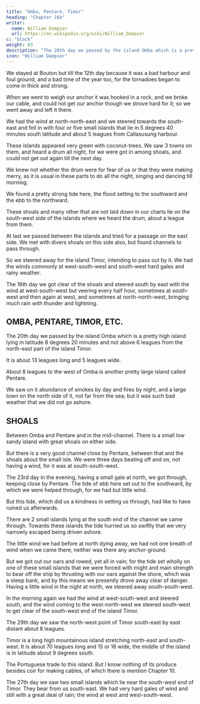 ```yaml
---
title: "Omba, Pentare, Timor"
heading: "Chapter 16b"
writer:
  name: William Dampier
  url: https://en.wikipedia.org/wiki/William_Dampier
c: "black"
weight: 83
description: "The 20th day we passed by the island Omba which is a pretty high island lying in latitude 8 degrees 20 minutes and not above 6 leagues from the north-east part of the island Timor"
icon: "William Dampier"
---
```




We stayed at Bouton but till the 12th day because it was a bad harbour and foul ground, and a bad time of the year too, for the tornadoes began to come in thick and strong. 

When we went to weigh our anchor it was hooked in a rock, and we broke our cable, and could not get our anchor though we strove hard for it; so we went away and left it there. 

We had the wind at north-north-east and we steered towards the south-east and fell in with four or five small islands that lie in 5 degrees 40 minutes south latitude and about 5 leagues from Callasusung harbour. 

These islands appeared very green with coconut-trees. We saw 3 towns on them, and heard a drum all night, for we were got in among shoals, and could not get out again till the next day.

We knew not whether the drum were for fear of us or that they were making merry, as it is usual in these parts to do all the night, singing and dancing till morning.

We found a pretty strong tide here, the flood setting to the southward and the ebb to the northward.

These shoals and many other that are not laid down in our charts lie on the south-west side of the islands where we heard the drum, about a league from them.

At last we passed between the islands and tried for a passage on the east side. We met with divers shoals on this side also, but found channels to pass through.

So we steered away for the island Timor, intending to pass out by it. We had the winds commonly at west-south-west and south-west hard gales and rainy weather.

The 16th day we got clear of the shoals and steered south by east with the wind at west-south-west but veering every half hour, sometimes at south-west and then again at west, and sometimes at north-north-west, bringing much rain with thunder and lightning.


## OMBA, PENTARE, TIMOR, ETC.

The 20th day we passed by the island Omba which is a pretty high island lying in latitude 8 degrees 20 minutes and not above 6 leagues from the north-east part of the island Timor.

It is about 13 leagues long and 5 leagues wide.

About 8 leagues to the west of Omba is another pretty large island called Pentare.

We saw on it abundance of smokes by day and fires by night, and a large town on the north side of it, not far from the sea; but it was such bad weather that we did not go ashore.


## SHOALS

Between Omba and Pentare and in the mid-channel. There is a small low sandy island with great shoals on either side. 

But there is a very good channel close by Pentare, between that and the shoals about the small isle. We were three days beating off and on, not having a wind, for it was at south-south-west.

The 23rd day in the evening, having a small gale at north, we got through, keeping close by Pentare. The tide of ebb here set out to the southward, by which we were helped through, for we had but little wind.

But this tide, which did us a kindness in setting us through, had like to have ruined us afterwards.

There are 2 small islands lying at the south end of the channel we came through. Towards these islands the tide hurried us so swiftly that we very narrowly escaped being driven ashore. 

The little wind we had before at north dying away, we had not one breath of wind when we came there, neither was there any anchor-ground. 

But we got out our oars and rowed, yet all in vain; for the tide set wholly on one of these small islands that we were forced with might and main strength to bear off the ship by thrusting with our oars against the shore, which was a steep bank, and by this means we presently drove away clear of danger. Having a little wind in the night at north, we steered away south-south-west. 

In the morning again we had the wind at west-south-west and steered south, and the wind coming to the west-north-west we steered south-west to get clear of the south-west end of the island Timor. 

The 29th day we saw the north-west point of Timor south-east by east distant about 8 leagues.

Timor is a long high mountainous island stretching north-east and south-west. It is about 70 leagues long and 15 or 16 wide, the middle of the island is in latitude about 9 degrees south. 

The Portuguese trade to this island. But I know nothing of its produce besides coir for making cables, of which there is mention Chapter 10.

The 27th day we saw two small islands which lie near the south-west end of Timor. They bear from us south-east. We had very hard gales of wind and still with a great deal of rain; the wind at west and west-south-west.
